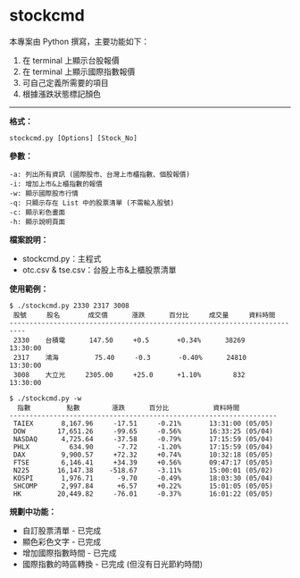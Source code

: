 stockcmd
===================

本專案由 Python 撰寫，主要功能如下：  
1. 在 terminal 上顯示台股報價  
2. 在 terminal 上顯示國際指數報價  
3. 可自己定義所需要的項目  
4. 根據漲跌狀態標記顏色

---------
**格式：**  

    stockcmd.py [Options] [Stock_No]

**參數：**  

    -a: 列出所有資訊 (國際股市、台灣上市櫃指數、個股報價)
    -i: 增加上市&上櫃指數的報價
    -w: 顯示國際股市行情
    -q: 只顯示存在 List 中的股票清單 (不需輸入股號)
    -c: 顯示彩色畫面
    -h: 顯示說明頁面

**檔案說明：**  
 - stockcmd.py：主程式  
 - otc.csv & tse.csv：台股上市&上櫃股票清單  

**使用範例：**  

    $ ./stockcmd.py 2330 2317 3008
     股號     股名       成交價      漲跌      百分比     成交量     資料時間
    --------------------------------------------------------------------------
     2330    台積電      147.50     +0.5       +0.34%      38269     13:30:00
     2317    鴻海         75.40     -0.3       -0.40%      24810     13:30:00
     3008    大立光     2305.00     +25.0      +1.10%        832     13:30:00
    
    $ ./stockcmd.py -w
      指數         點數        漲跌      百分比           資料時間
    -------------------------------------------------------------------
     TAIEX       8,167.96     -17.51     -0.21%       13:31:00 (05/05)
     DOW        17,651.26     -99.65     -0.56%       16:33:25 (05/04)
     NASDAQ      4,725.64     -37.58     -0.79%       17:15:59 (05/04)
     PHLX          634.90      -7.72     -1.20%       17:15:59 (05/04)
     DAX         9,900.57     +72.32     +0.74%       10:32:18 (05/05)
     FTSE        6,146.41     +34.39     +0.56%       09:47:17 (05/05)
     N225       16,147.38    -518.67     -3.11%       15:00:01 (05/02)
     KOSPI       1,976.71      -9.70     -0.49%       18:03:30 (05/04)
     SHCOMP      2,997.84      +6.57     +0.22%       15:01:05 (05/05)
     HK         20,449.82     -76.01     -0.37%       16:01:22 (05/05)

**規劃中功能：**  
- 自訂股票清單 - 已完成  
- 顯色彩色文字 - 已完成  
- 增加國際指數時間 - 已完成  
- 國際指數的時區轉換 - 已完成 (但沒有日光節約時間)  
